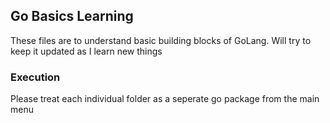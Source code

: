 ## Go Basics Learning 
These files are to understand basic building blocks of GoLang. 
Will try to keep it updated as I learn new things 

### Execution 
Please treat each individual folder as a seperate go package from the main menu  
